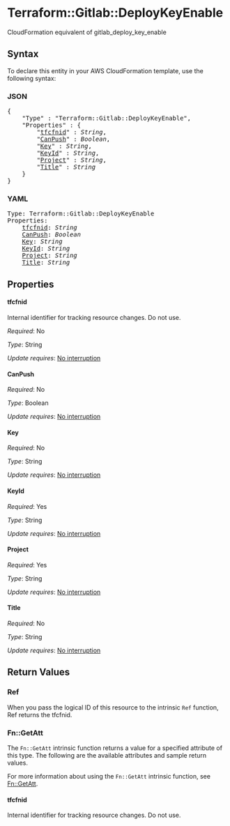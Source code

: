 # Terraform::Gitlab::DeployKeyEnable

CloudFormation equivalent of gitlab_deploy_key_enable

## Syntax

To declare this entity in your AWS CloudFormation template, use the following syntax:

### JSON

<pre>
{
    "Type" : "Terraform::Gitlab::DeployKeyEnable",
    "Properties" : {
        "<a href="#tfcfnid" title="tfcfnid">tfcfnid</a>" : <i>String</i>,
        "<a href="#canpush" title="CanPush">CanPush</a>" : <i>Boolean</i>,
        "<a href="#key" title="Key">Key</a>" : <i>String</i>,
        "<a href="#keyid" title="KeyId">KeyId</a>" : <i>String</i>,
        "<a href="#project" title="Project">Project</a>" : <i>String</i>,
        "<a href="#title" title="Title">Title</a>" : <i>String</i>
    }
}
</pre>

### YAML

<pre>
Type: Terraform::Gitlab::DeployKeyEnable
Properties:
    <a href="#tfcfnid" title="tfcfnid">tfcfnid</a>: <i>String</i>
    <a href="#canpush" title="CanPush">CanPush</a>: <i>Boolean</i>
    <a href="#key" title="Key">Key</a>: <i>String</i>
    <a href="#keyid" title="KeyId">KeyId</a>: <i>String</i>
    <a href="#project" title="Project">Project</a>: <i>String</i>
    <a href="#title" title="Title">Title</a>: <i>String</i>
</pre>

## Properties

#### tfcfnid

Internal identifier for tracking resource changes. Do not use.

_Required_: No

_Type_: String

_Update requires_: [No interruption](https://docs.aws.amazon.com/AWSCloudFormation/latest/UserGuide/using-cfn-updating-stacks-update-behaviors.html#update-no-interrupt)

#### CanPush

_Required_: No

_Type_: Boolean

_Update requires_: [No interruption](https://docs.aws.amazon.com/AWSCloudFormation/latest/UserGuide/using-cfn-updating-stacks-update-behaviors.html#update-no-interrupt)

#### Key

_Required_: No

_Type_: String

_Update requires_: [No interruption](https://docs.aws.amazon.com/AWSCloudFormation/latest/UserGuide/using-cfn-updating-stacks-update-behaviors.html#update-no-interrupt)

#### KeyId

_Required_: Yes

_Type_: String

_Update requires_: [No interruption](https://docs.aws.amazon.com/AWSCloudFormation/latest/UserGuide/using-cfn-updating-stacks-update-behaviors.html#update-no-interrupt)

#### Project

_Required_: Yes

_Type_: String

_Update requires_: [No interruption](https://docs.aws.amazon.com/AWSCloudFormation/latest/UserGuide/using-cfn-updating-stacks-update-behaviors.html#update-no-interrupt)

#### Title

_Required_: No

_Type_: String

_Update requires_: [No interruption](https://docs.aws.amazon.com/AWSCloudFormation/latest/UserGuide/using-cfn-updating-stacks-update-behaviors.html#update-no-interrupt)

## Return Values

### Ref

When you pass the logical ID of this resource to the intrinsic `Ref` function, Ref returns the tfcfnid.

### Fn::GetAtt

The `Fn::GetAtt` intrinsic function returns a value for a specified attribute of this type. The following are the available attributes and sample return values.

For more information about using the `Fn::GetAtt` intrinsic function, see [Fn::GetAtt](https://docs.aws.amazon.com/AWSCloudFormation/latest/UserGuide/intrinsic-function-reference-getatt.html).

#### tfcfnid

Internal identifier for tracking resource changes. Do not use.

